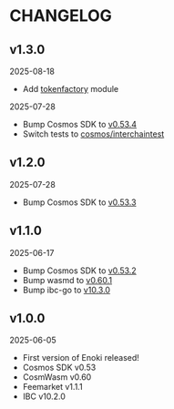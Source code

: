 # CHANGELOG

## v1.3.0

2025-08-18

* Add [tokenfactory](https://github.com/strangelove-ventures/tokenfactory) module


2025-07-28

* Bump Cosmos SDK to [v0.53.4](https://github.com/cosmos/cosmos-sdk/releases/tag/v0.53.4)
* Switch tests to [cosmos/interchaintest](https://github.com/cosmos/interchaintest)


## v1.2.0

2025-07-28

* Bump Cosmos SDK to [v0.53.3](https://github.com/cosmos/cosmos-sdk/releases/tag/v0.53.3)

## v1.1.0

2025-06-17

* Bump Cosmos SDK to [v0.53.2](https://github.com/cosmos/cosmos-sdk/releases/tag/v0.53.2)
* Bump wasmd to [v0.60.1](https://github.com/CosmWasm/wasmd/releases/tag/v0.60.1)
* Bump ibc-go to [v10.3.0](https://github.com/cosmos/ibc-go/releases/tag/v10.3.0)

## v1.0.0

2025-06-05

* First version of Enoki released!
* Cosmos SDK v0.53
* CosmWasm v0.60
* Feemarket v1.1.1
* IBC v10.2.0